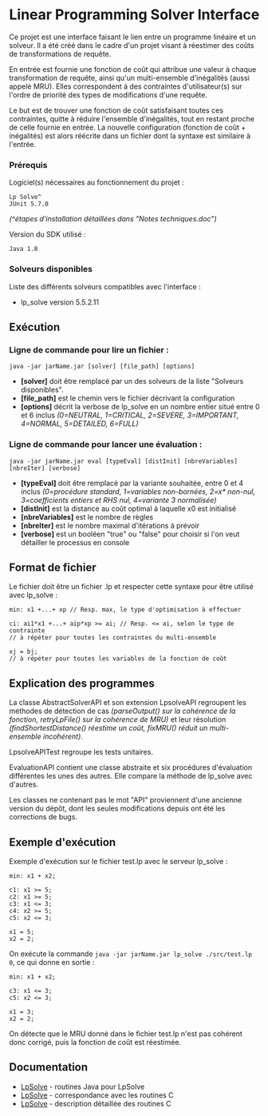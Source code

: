 # Linear Programming Solver Interface

Ce projet est une interface faisant le lien entre un programme linéaire et un solveur. Il a été créé dans le cadre d'un projet visant à réestimer des coûts de transformations de requête.  

En entrée est fournie une fonction de coût qui attribue une valeur à chaque transformation de requête, ainsi qu'un multi-ensemble d'inégalités (aussi appelé MRU). Elles correspondent à des contraintes d'utilisateur(s) sur l'ordre de priorité des types de modifications d'une requête.  

Le but est de trouver une fonction de coût satisfaisant toutes ces contraintes, quitte à réduire l'ensemble d'inégalités, tout en restant proche de celle fournie en entrée. La nouvelle configuration (fonction de coût + inégalités) est alors réécrite dans un fichier dont la syntaxe est similaire à l'entrée.  

### Prérequis

Logiciel(s) nécessaires au fonctionnement du projet :

```
Lp Solve^  
JUnit 5.7.0  
```
*(^étapes d'installation détaillées dans "Notes techniques.doc")* 

Version du SDK utilisé :

```
Java 1.8
```

### Solveurs disponibles

Liste des différents solveurs compatibles avec l'interface :

* lp_solve version 5.5.2.11

## Exécution

### Ligne de commande pour lire un fichier :

```
java -jar jarName.jar [solver] [file_path] [options]
```

- **[solver]** doit être remplacé par un des solveurs de la liste "Solveurs disponibles".  
- **[file_path]** est le chemin vers le fichier décrivant la configuration    
- **[options]** décrit la verbose de lp_solve en un nombre entier situé entre 0 et 6 inclus *(0=NEUTRAL, 1=CRITICAL, 2=SEVERE, 3=IMPORTANT, 4=NORMAL, 5=DETAILED, 6=FULL)*

### Ligne de commande pour lancer une évaluation :

```
java -jar jarName.jar eval [typeEval] [distInit] [nbreVariables] [nbreIter] [verbose]
```

- **[typeEval]** doit être remplacé par la variante souhaitée, entre 0 et 4 inclus *(0=procédure standard, 1=variables non-bornées, 2=x\* non-nul, 3=coefficients entiers et RHS nul, 4=variante 3 normalisée)*   
- **[distInit]** est la distance au coût optimal à laquelle x0 est initialisé  
- **[nbreVariables]** est le nombre de règles  
- **[nbreIter]** est le nombre maximal d'itérations à prévoir
- **[verbose]** est un booléen "true" ou "false" pour choisir si l'on veut détailler le processus en console  


## Format de fichier
Le fichier doit être un fichier .lp et respecter cette syntaxe pour être utilisé avec lp_solve :
```
min: x1 +...+ xp // Resp. max, le type d'optimisation à effectuer

ci: ai1*x1 +...+ aip*xp >= ai; // Resp. <= ai, selon le type de contrainte
// à répéter pour toutes les contraintes du multi-ensemble

xj = bj;
// à répéter pour toutes les variables de la fonction de coût
```

## Explication des programmes

La classe AbstractSolverAPI et son extension LpsolveAPI regroupent les méthodes de détection de cas *(parseOutput() sur la cohérence de la fonction, retryLpFile() sur la cohérence de MRU)* et leur résolution *(findShortestDistance() réestime un coût, fixMRU() réduit un multi-ensemble incohérent)*.  

LpsolveAPITest regroupe les tests unitaires.  

EvaluationAPI contient une classe abstraite et six procédures d'évaluation différentes les unes des autres. Elle compare la méthode de lp_solve avec d'autres.  

Les classes ne contenant pas le mot "API" proviennent d'une ancienne version du dépôt, dont les seules modifications depuis ont été les corrections de bugs.  


## Exemple d'exécution

Exemple d'exécution sur le fichier test.lp avec le serveur lp_solve :
```
min: x1 + x2;

c1: x1 >= 5;
c2: x1 >= 5;
c3: x1 <= 3;
c4: x2 >= 5;
c5: x2 <= 3;

x1 = 5;
x2 = 2;
```

On exécute la commande ``java -jar jarName.jar lp_solve ./src/test.lp 0``, 
ce qui donne en sortie : 
```
min: x1 + x2;

c3: x1 <= 3;
c5: x2 <= 3;

x1 = 3;
x2 = 2;
```

On détecte que le MRU donné dans le fichier test.lp n'est pas cohérent donc corrigé, puis la fonction de coût est réestimée.

## Documentation

* [LpSolve](http://web.mit.edu/lpsolve_v5520/doc/Java/docs/api/index.html) - routines Java pour LpSolve
* [LpSolve](http://lpsolve.sourceforge.net/5.5/Java/docs/reference.html) - correspondance avec les routines C
* [LpSolve](http://lpsolve.sourceforge.net/5.5/lp_solveAPIreference.htm) - description détaillée des routines C
